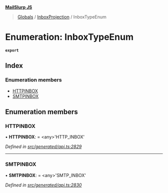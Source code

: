 **[MailSlurp JS](../README.md)**

> [Globals](../README.md) / [InboxProjection](../modules/inboxprojection.md) / InboxTypeEnum

# Enumeration: InboxTypeEnum

**`export`** 

## Index

### Enumeration members

* [HTTPINBOX](inboxprojection.inboxtypeenum.md#httpinbox)
* [SMTPINBOX](inboxprojection.inboxtypeenum.md#smtpinbox)

## Enumeration members

### HTTPINBOX

•  **HTTPINBOX**:  = \<any>'HTTP\_INBOX'

*Defined in [src/generated/api.ts:2829](https://github.com/mailslurp/mailslurp-client/blob/37bf78e/src/generated/api.ts#L2829)*

___

### SMTPINBOX

•  **SMTPINBOX**:  = \<any>'SMTP\_INBOX'

*Defined in [src/generated/api.ts:2830](https://github.com/mailslurp/mailslurp-client/blob/37bf78e/src/generated/api.ts#L2830)*
